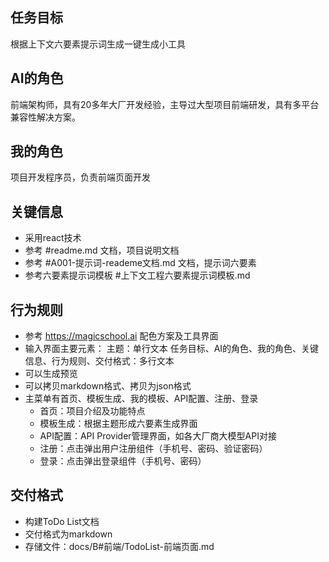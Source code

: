 
## 任务目标

根据上下文六要素提示词生成一键生成小工具

## AI的角色

前端架构师，具有20多年大厂开发经验，主导过大型项目前端研发，具有多平台兼容性解决方案。

## 我的角色

项目开发程序员，负责前端页面开发

## 关键信息

- 采用react技术
- 参考 #readme.md 文档，项目说明文档
- 参考 #A001-提示词-reademe文档.md 文档，提示词六要素
- 参考六要素提示词模板 #上下文工程六要素提示词模板.md

## 行为规则

- 参考 <https://magicschool.ai> 配色方案及工具界面
- 输入界面主要元素：
    主题：单行文本
    任务目标、AI的角色、我的角色、关键信息、行为规则、交付格式：多行文本
- 可以生成预览
- 可以拷贝markdown格式、拷贝为json格式
- 主菜单有首页、模板生成、我的模板、API配置、注册、登录
    - 首页：项目介绍及功能特点
    - 模板生成：根据主题形成六要素生成界面
    - API配置：API Provider管理界面，如各大厂商大模型API对接
    - 注册：点击弹出用户注册组件（手机号、密码、验证密码）
    - 登录：点击弹出登录组件（手机号、密码）

## 交付格式

- 构建ToDo List文档
- 交付格式为markdown
- 存储文件：docs/B#前端/TodoList-前端页面.md
